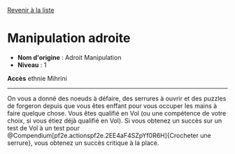 [Revenir à la liste](list.md)

# Manipulation adroite

 * **Nom d'origine** : Adroit Manipulation
 * **Niveau** : 1


<p><span id="ctl00_MainContent_DetailedOutput"><strong>Accès</strong> ethnie Mihrini<br></span></p>
<hr>
<p>On vous a donné des noeuds à défaire, des serrures à ouvrir et des puzzles de forgeron depuis que vous êtes enffant pour vous occuper les mains à faire quelque chose. Vous êtes qualifié en Vol (ou une compétence de votre choix, si vous étiez déjà qualifié en Vol). Si vous obtenez un succès sur un test de Vol à un test pour @Compendium[pf2e.actionspf2e.2EE4aF4SZpYf0R6H]{Crocheter une serrure}, vous obtenez un succès critique à la place.&nbsp;</p>